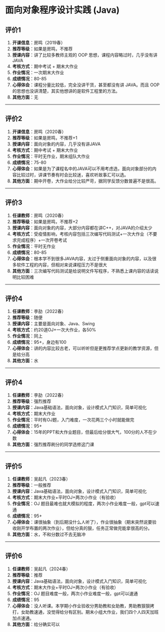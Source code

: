 # 面向对象程序设计实践 (Java)

## 评价1

1. **开课信息**：房鸣（2019春）
2. **推荐等级**：如果是房鸣，不推荐
3. **授课内容**：讲了比较多教师主观的 OOP 思想，课程内容略过时，几乎没有讲 JAVA
4. **考核方式**：期中考试 + 期末大作业
5. **作业情况**：一次期末大作业
6. **成绩情况**：80-85
7. **心得体会**：课程分量比较低，完全没讲干货，甚至都没有讲 JAVA。而且 OOP 的思想也没讲清楚，其实他想讲的是软件工程里的方法。
8. **其他方面**：无

---

## 评价2

1. **开课信息**：房鸣（2020春）
2. **推荐等级**：如果是房鸣，不推荐+1
3. **授课内容**：面向对象的内容，几乎没有讲JAVA
4. **考核方式**：期中考试 + 期末大作业
5. **作业情况**：平时无作业，期末组队大作业
6. **成绩情况**：75-80
7. **心得体会**：如果是为了课程名中的JAVA可以不用考虑选，面向对象部分的内容比较过时，讲课节奏有时会比较迷，喜欢听故事汇可以选。
8. **其他方面**：期中开卷，大作业给分比较严苛，据同学反馈分数普遍不是很高。

---

## 评价3

1. **任课教师**：房鸣（2020春）
2. **推荐等级**：如果是房鸣，不推荐+2
3. **授课内容**：面向对象的内容，大部分内容都在讲C++，对JAVA的介绍太少
4. **考核方式**：受疫情影响，考核内容包括三次编写代码测试+一次大作业（不要求完成程序）+一次开卷考试
5. **作业情况**：平时无作业
6. **成绩情况**：80-85
7. **心得体会**：根本学不到很多JAVA内容，太过于侧重面向对象的内容，以及很多软件工程的内容，但相对来说课程压力不是很大
8. **其他方面**：三次编写代码测试是给说明文件写程序，不熟悉上课内容的话读说明比较困难

---

## 评价4

1. **任课教师**：李劼（2022春）
2. **推荐等级**：随便
3. **授课内容**：主要是面向对象、Java、Swing
4. **考核方式**：约20道OJ+一次大作业，各50%
5. **作业情况**：同上
6. **成绩情况**：95+，身边有100
7. **心得体会**：讲的内容比较古老，可以听听但是更推荐学点更新的教学资源，但是给分高
8. **其他方面**：水

---

## 评价4

1. **任课教师**：李劼（2022春）
2. **推荐等级**：强烈推荐
3. **授课内容**：Java基础语法，面向对象，设计模式入门知识，简单可视化
4. **考核方式**：期末大作业
5. **作业情况**：平时有OJ题，入门难度，一次花两三个小时就能做完
6. **成绩情况**：95+
7. **心得体会**：15年的PPT和大作业题目，但最后给分很大气，100分的人不在少数
8. **其他方面**：强烈推荐刷分的同学选修这门课

---

## 评价5

1. **任课教师**：吴起凡（2023春）
2. **推荐等级**：一般推荐
3. **授课内容**：Java基础语法，面向对象，设计模式入门知识，简单可视化
4. **考核方式**：期末大作业+平时OJ+两次小作业（有验收）
5. **作业情况**：OJ 题目最难也就大模拟的程度，两次小作业难度一般，gpt可以速通
6. **成绩情况**：95+
7. **心得体会**：课很抽象（到后期没什么人听了），作业很抽象（期末突然说要验收刚开学布置的两次作业），但给分真的狠，任务正常做完能拿很高的分。
8. **其他方面**：水，不和分数过不去无脑冲

---

## 评价6

1. **任课教师**：吴起凡（2024春）
2. **推荐等级**：推荐
3. **授课内容**：Java基础语法，面向对象，设计模式入门知识，简单可视化
4. **考核方式**：期末大作业+平时OJ+两次小作业（有验收）
5. **作业情况**：OJ 题目难度一般，两次小作业难度一般，gpt可以速通
6. **成绩情况**：95
7. **心得体会**：没人听课。本学期小作业验收分男助教和女助教，男助教狠狠拷打，女助教速通，没觉得给分有区别。期末小组大作业，我们四个人四天加班加点速通。
8. **其他方面**：给分确实可以